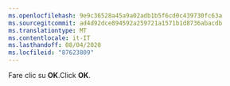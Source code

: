 ```yaml
---
ms.openlocfilehash: 9e9c36528a45a9a02adb1b5f6cd0c439730fc63a
ms.sourcegitcommit: ad4d92dce894592a259721a1571b1d8736abacdb
ms.translationtype: MT
ms.contentlocale: it-IT
ms.lasthandoff: 08/04/2020
ms.locfileid: "87623809"
---
```

  <span data-ttu-id="57867-101">Fare clic su **OK**.</span><span class="sxs-lookup"><span data-stu-id="57867-101">Click **OK**.</span></span>
   